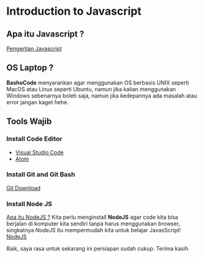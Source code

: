# Introduction to Javascript

## Apa itu Javascript ?
[Pengertian Javascript](https://id.wikipedia.org/wiki/JavaScript)

## OS Laptop ?
**BashoCode** menyarankan agar menggunakan OS berbasis UNIX seperti MacOS atau Linux seperti Ubuntu, namun jika kalian menggunakan Windows sebenarnya boleh saja, namun jika kedepannya ada masalah atau error jangan kaget hehe.

## Tools Wajib

### Install Code Editor
* [Visual Studio Code](https://code.visualstudio.com/)
* [Atom](https://atom.io/)

### Install Git and Git Bash
[Git Download](https://git-scm.com/downloads)

### Install Node JS
[Apa itu NodeJS ?](https://www.codepolitan.com/mengenal-nodejs-5880234fe9ae3)
Kita perlu menginstall **NodeJS** agar code kita bisa berjalan di komputer kita sendiri tanpa harus menggunakan browser, singkatnya *NodeJS* itu mempermudah kita untuk belajar JavasScript!
[NodeJS](https://nodejs.org/en/)

Baik, saya rasa untuk sekarang ini persiapan sudah cukup. Terima kasih